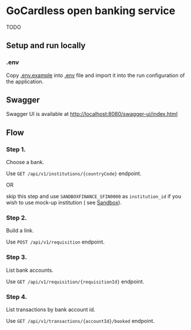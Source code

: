 # GoCardless open banking service

TODO

## Setup and run locally

### .env

Copy [.env.example](.env.example) into [.env](.env) file and import it into the run configuration of the application.

## Swagger

Swagger UI is available at [http://localhost:8080/swagger-ui/index.html](http://localhost:8080/swagger-ui/index.html)

## Flow

### Step 1.

Choose a bank.

Use `GET /api/v1/institutions/{countryCode}` endpoint.

OR

skip this step and use `SANDBOXFINANCE_SFIN0000` as `institution_id` if you wish to use mock-up institution (
see [Sandbox](https://developer.gocardless.com/bank-account-data/sandbox)).

### Step 2.

Build a link.

Use `POST /api/v1/requisition` endpoint.

### Step 3.

List bank accounts.

Use `GET /api/v1/requisition/{requisitionId}` endpoint.

### Step 4.

List transactions by bank account id.

Use `GET /api/v1/transactions/{accountId}/booked` endpoint.
